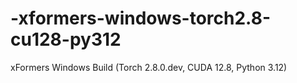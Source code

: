 # -xformers-windows-torch2.8-cu128-py312
xFormers Windows Build (Torch 2.8.0.dev, CUDA 12.8, Python 3.12)
